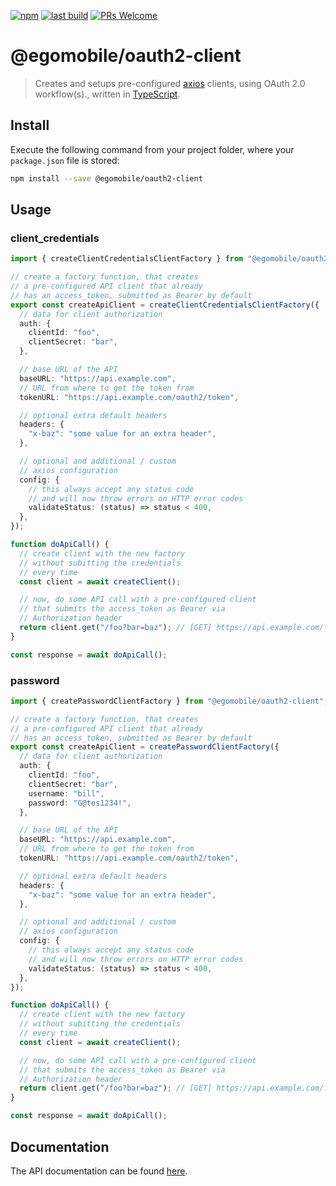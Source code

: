 [![npm](https://img.shields.io/npm/v/@egomobile/oauth2-client.svg)](https://www.npmjs.com/package/@egomobile/oauth2-client)
[![last build](https://img.shields.io/github/workflow/status/egomobile/node-oauth2-client/Publish)](https://github.com/egomobile/node-oauth2-client/actions?query=workflow%3APublish)
[![PRs Welcome](https://img.shields.io/badge/PRs-welcome-brightgreen.svg?style=flat-square)](https://github.com/egomobile/node-oauth2-client/pulls)

# @egomobile/oauth2-client

> Creates and setups pre-configured [axios](https://github.com/axios/axios) clients, using OAuth 2.0 workflow(s)., written in [TypeScript](https://www.typescriptlang.org/).

## Install

Execute the following command from your project folder, where your `package.json` file is stored:

```bash
npm install --save @egomobile/oauth2-client
```

## Usage

### client_credentials

```typescript
import { createClientCredentialsClientFactory } from "@egomobile/oauth2-client";

// create a factory function, that creates
// a pre-configured API client that already
// has an access_token, submitted as Bearer by default
export const createApiClient = createClientCredentialsClientFactory({
  // data for client authorization
  auth: {
    clientId: "foo",
    clientSecret: "bar",
  },

  // base URL of the API
  baseURL: "https://api.example.com",
  // URL from where to get the token from
  tokenURL: "https://api.example.com/oauth2/token",

  // optional extra default headers
  headers: {
    "x-baz": "some value for an extra header",
  },

  // optional and additional / custom
  // axios configuration
  config: {
    // this always accept any status code
    // and will now throw errors on HTTP error codes
    validateStatus: (status) => status < 400,
  },
});

function doApiCall() {
  // create client with the new factory
  // without subitting the credentials
  // every time
  const client = await createClient();

  // now, do some API call with a pre-configured client
  // that submits the access_token as Bearer via
  // Authorization header
  return client.get("/foo?bar=baz"); // [GET] https://api.example.com/foo?bar=baz
}

const response = await doApiCall();
```

### password

```typescript
import { createPasswordClientFactory } from "@egomobile/oauth2-client";

// create a factory function, that creates
// a pre-configured API client that already
// has an access_token, submitted as Bearer by default
export const createApiClient = createPasswordClientFactory({
  // data for client authorization
  auth: {
    clientId: "foo",
    clientSecret: "bar",
    username: "bill",
    password: "G@tes1234!",
  },

  // base URL of the API
  baseURL: "https://api.example.com",
  // URL from where to get the token from
  tokenURL: "https://api.example.com/oauth2/token",

  // optional extra default headers
  headers: {
    "x-baz": "some value for an extra header",
  },

  // optional and additional / custom
  // axios configuration
  config: {
    // this always accept any status code
    // and will now throw errors on HTTP error codes
    validateStatus: (status) => status < 400,
  },
});

function doApiCall() {
  // create client with the new factory
  // without subitting the credentials
  // every time
  const client = await createClient();

  // now, do some API call with a pre-configured client
  // that submits the access_token as Bearer via
  // Authorization header
  return client.get("/foo?bar=baz"); // [GET] https://api.example.com/foo?bar=baz
}

const response = await doApiCall();
```

## Documentation

The API documentation can be found [here](https://egomobile.github.io/node-oauth2-client/).
